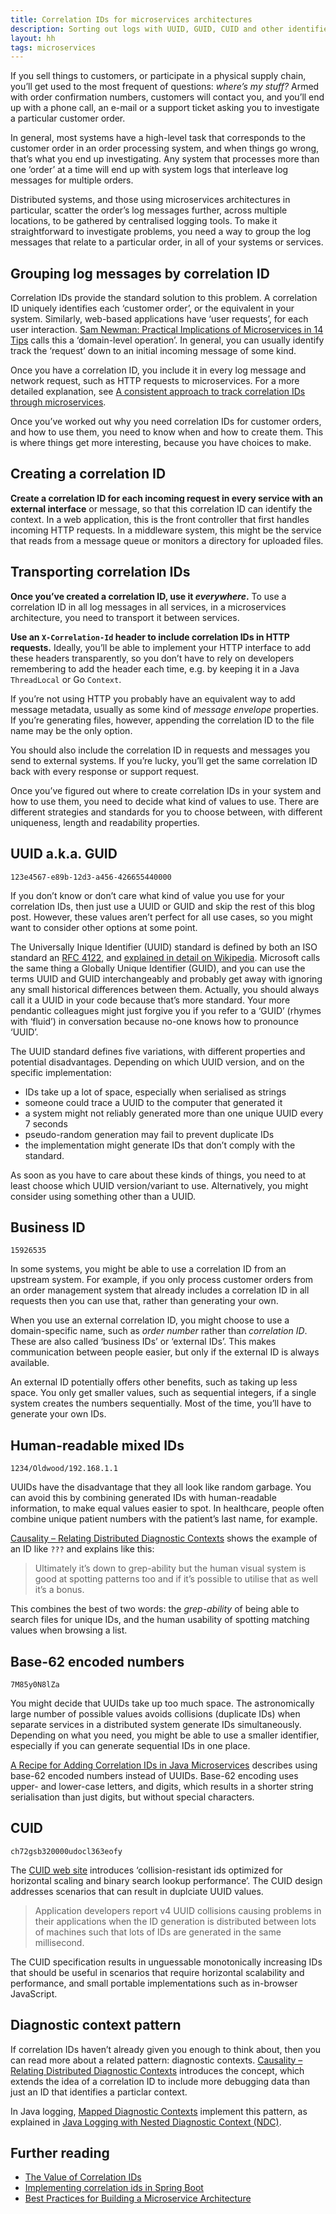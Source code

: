 ```yaml
---
title: Correlation IDs for microservices architectures
description: Sorting out logs with UUID, GUID, CUID and other identifiers
layout: hh
tags: microservices
---
```


If you sell things to customers, or participate in a physical supply chain, you’ll get used to the most frequent of questions: _where’s my stuff?_
Armed with order confirmation numbers, customers will contact you, and you’ll end up with a phone call, an e-mail or a support ticket asking you to investigate a particular customer order.

In general, most systems have a high-level task that corresponds to the customer order in an order processing system, and when things go wrong, that’s what you end up investigating.
Any system that processes more than one ‘order’ at a time will end up with system logs that interleave log messages for multiple orders.

Distributed systems, and those using microservices architectures in particular, scatter the order’s log messages further, across multiple locations, to be gathered by centralised logging tools.
To make it straightforward to investigate problems, you need a way to group the log messages that relate to a particular order, in all of your systems or services.

## Grouping log messages by correlation ID

Correlation IDs provide the standard solution to this problem.
A correlation ID uniquely identifies each ‘customer order’, or the equivalent in your system.
Similarly, web-based applications have ‘user requests’, for each user interaction.
[Sam Newman: Practical Implications of Microservices in 14 Tips](https://www.infoq.com/articles/microservices-practical-tips/) calls this a ‘domain-level operation’.
In general, you can usually identify track the ‘request’ down to an initial incoming message of some kind.

Once you have a correlation ID, you include it in every log message and network request, such as HTTP requests to microservices.
For a more detailed explanation, see [A consistent approach to track correlation IDs through microservices](http://theburningmonk.com/2015/05/a-consistent-approach-to-track-correlation-ids-through-microservices/).

Once you’ve worked out why you need correlation IDs for customer orders, and how to use them, you need to know when and how to create them.
This is where things get more interesting, because you have choices to make.

## Creating a correlation ID

**Create a correlation ID for each incoming request in every service with an external interface** or message, so that this correlation ID can identify the context.
In a web application, this is the front controller that first handles incoming HTTP requests.
In a middleware system, this might be the service that reads from a message queue or monitors a directory for uploaded files.

## Transporting correlation IDs

**Once you’ve created a correlation ID, use it _everywhere_.**
To use a correlation ID in all log messages in all services, in a microservices architecture, you need to transport it between services.

**Use an `X-Correlation-Id` header to include correlation IDs in HTTP requests.**
Ideally, you’ll be able to implement your HTTP interface to add these headers transparently, so you don’t have to rely on developers remembering to add the header each time, e.g. by keeping it in a Java `ThreadLocal` or Go `Context`.

If you’re not using HTTP you probably have an equivalent way to add message metadata, usually as some kind of _message envelope_ properties.
If you’re generating files, however, appending the correlation ID to the file name may be the only option.

You should also include the correlation ID in requests and messages you send to external systems.
If you’re lucky, you’ll get the same correlation ID back with every response or support request.

Once you’ve figured out where to create correlation IDs in your system and how to use them, you need to decide what kind of values to use.
There are different strategies and standards for you to choose between, with different uniqueness, length and readability properties.

## UUID a.k.a. GUID

`123e4567-e89b-12d3-a456-426655440000`

If you don’t know or don’t care what kind of value you use for your correlation IDs, then just use a UUID or GUID and skip the rest of this blog post.
However, these values aren’t perfect for all use cases, so you might want to consider other options at some point.

The Universally Inique Identifier (UUID) standard is defined by both an ISO standard an [RFC 4122](), and [explained in detail on Wikipedia](http://en.wikipedia.org/wiki/Universally_unique_identifier).
Microsoft calls the same thing a Globally Unique Identifier (GUID), and you can use the terms UUID and GUID interchangeably and probably get away with ignoring any small historical differences between them.
Actually, you should always call it a UUID in your code because that’s more standard.
Your more pendantic colleagues might just forgive you if you refer to a ‘GUID’ (rhymes with ‘fluid’) in conversation because no-one knows how to pronounce ‘UUID’.

The UUID standard defines five variations, with different properties and potential disadvantages.
Depending on which UUID version, and on the specific implementation:

* IDs take up a lot of space, especially when serialised as strings
* someone could trace a UUID to the computer that generated it
* a system might not reliably generated more than one unique UUID every 7 seconds
* pseudo-random generation may fail to prevent duplicate IDs
* the implementation might generate IDs that don’t comply with the standard.

As soon as you have to care about these kinds of things, you need to at least choose which UUID version/variant to use.
Alternatively, you might consider using something other than a UUID.

## Business ID

`15926535`

In some systems, you might be able to use a correlation ID from an upstream system.
For example, if you only process customer orders from an order management system that already includes a correlation ID in all requests then you can use that, rather than generating your own.

When you use an external correlation ID, you might choose to use a domain-specific name, such as _order number_ rather than _correlation ID_.
These are also called ‘business IDs’ or ‘external IDs’.
This makes communication between people easier, but only if the external ID is always available.

An external ID potentially offers other benefits, such as taking up less space.
You only get smaller values, such as sequential integers, if a single system creates the numbers sequentially.
Most of the time, you’ll have to generate your own IDs.

## Human-readable mixed IDs

`1234/Oldwood/192.168.1.1`

UUIDs have the disadvantage that they all look like random garbage.
You can avoid this by combining generated IDs with human-readable information, to make equal values easier to spot.
In healthcare, people often combine unique patient numbers with the patient’s last name, for example.

[Causality – Relating Distributed Diagnostic Contexts](https://accu.org/index.php/journals/1870?cn=cmVwbHk%3D) shows the example of an ID like `???` and explains like this:

> Ultimately it’s down to grep-ability but the human visual system is good at spotting patterns too and if it’s possible to utilise that as well it’s a bonus.

This combines the best of two words: the _grep-ability_ of being able to search files for unique IDs, and the human usability of spotting matching values when browsing a list.

## Base-62 encoded numbers

`7M85y0N8lZa`

You might decide that UUIDs take up too much space.
The astronomically large number of possible values avoids collisions (duplicate IDs) when separate services in a distributed system generate IDs simultaneously.
Depending on what you need, you might be able to use a smaller identifier, especially if you can generate sequential IDs in one place.

[A Recipe for Adding Correlation IDs in Java Microservices](https://blog.bandwidth.com/a-recipe-for-adding-correlation-ids-in-java-microservices/) describes using base-62 encoded numbers instead of UUIDs.
Base-62 encoding uses upper- and lower-case letters, and digits, which results in a shorter string serialisation than just digits, but without special characters.

## CUID

`ch72gsb320000udocl363eofy`

The [CUID web site](http://usecuid.org/) introduces ‘collision-resistant ids optimized for horizontal scaling and binary search lookup performance’.
The CUID design addresses scenarios that can result in duplciate UUID values.

> Application developers report v4 UUID collisions causing problems in their applications when the ID generation is distributed between lots of machines such that lots of IDs are generated in the same millisecond.

The CUID specification results in unguessable monotonically increasing IDs that should be useful in scenarios that require horizontal scalability and performance, and small portable implementations such as in-browser JavaScript.

## Diagnostic context pattern

If correlation IDs haven’t already given you enough to think about, then you can read more about a related pattern: diagnostic contexts.
[Causality – Relating Distributed Diagnostic Contexts](https://accu.org/index.php/journals/1870?cn=cmVwbHk%3D) introduces the concept, which extends the idea of a correlation ID to include more debugging data than just an ID that identifies a particlar context.

In Java logging, [Mapped Diagnostic Contexts](https://logback.qos.ch/manual/mdc.html) implement this pattern, as explained in [Java Logging with Nested Diagnostic Context (NDC)](http://www.baeldung.com/java-logging-ndc-log4j).

## Further reading

* [The Value of Correlation IDs](https://blog.logentries.com/2016/12/the-value-of-correlation-ids/)
* [Implementing correlation ids in Spring Boot](https://taidevcouk.wordpress.com/2014/05/26/implementing-correlation-ids-in-spring-boot/)
* [Best Practices for Building a Microservice Architecture](http://www.vinaysahni.com/best-practices-for-building-a-microservice-architecture#correlation-ids)
